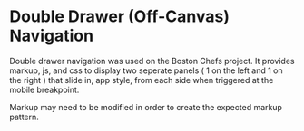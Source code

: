 # Double Drawer (Off-Canvas) Navigation

Double drawer navigation was used on the Boston Chefs project. It provides markup, js, and css
to display two seperate panels ( 1 on the left and 1 on the right ) that slide in, app style,
from each side when triggered at the mobile breakpoint.

Markup may need to be modified in order to create the expected markup pattern.